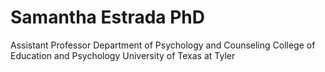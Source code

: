 # Samantha Estrada PhD

Assistant Professor
Department of Psychology and Counseling
College of Education and Psychology
University of Texas at Tyler
